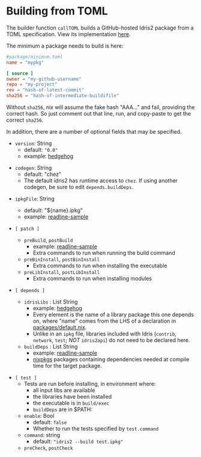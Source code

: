 # Building from TOML

The builder function `callTOML` builds a GitHub-hosted Idris2 package from a TOML specification. View its implementation [here](../utils/callToml.nix).

The minimum a package needs to build is here:

```toml
#package/minimum.toml
name = "mypkg"

[ source ]
owner = "my-github-username"
repo = "my-project"
rev = "hash-of-latest-commit"
sha256 = "hash-of-intermediate-buildifile"
```

Without `sha256`, nix will assume the fake hash "AAA..." and fail, providing the correct hash. So just comment out that line, run, and copy-paste to get the correct `sha256`.


In addition, there are a number of optional fields that may be specified.

* `version`: String
    - default: `"0.0"`
    - example: [hedgehog](../packages/hedgehog.toml)

- `codegen`: String
    - default: "chez"
    - The default idris2 has runtime access to `chez`. If using another codegen, be sure to edit `depends.buildDeps`.

* `ipkgFile`: String
    - default: "\${name}.ipkg"
    - example: [readline-sample](../packages/readline-sample.toml)

* `[ patch ]`
    - `preBuild`, `postBuild`
        - example: [readline-sample](../packages/readline-sample.toml)
        - Extra commands to run when running the build command
    - `preBinInstall`, `postBinInstall`
        - Extra commands to run when installing the executable
    - `preLibInstall`, `postLibInstall`
        - Extra commands to run when installing modules

* `[ depends ]`
    - `idrisLibs` : List String
        - example: [hedgehog](../packages/hedgehog.toml)
        - Every element is the name of a library package this one depends on, where "name" comes from the LHS of a declaration in [packages/default.nix](../packages/default.nix).
       - Unlike in an `ipkg` file, libraries included with Idris (`contrib`, `network`, `test`; *NOT* `idris2api`) do not need to be declared here.
    - `buildDeps` : List String
        - example: [readline-sample](../packages/readline-sample.toml)
        - [nixpkgs](https://search.nixos.org/packages) packages containing dependencies needed at compile time for the target package.

- `[ test ]`
    - Tests are run before installing, in environment where:
        - all input libs are available
        - the libraries have been installed
        - the executable is in `build/exec`
        - `buildDeps` are in \$PATH:
    - `enable`: Bool
        - default: `false`
        - Whether to run the tests specified by `test.command`
    - `command`: string
        - default: `"idris2 --build test.ipkg"`
    - `preCheck`, `postCheck`
